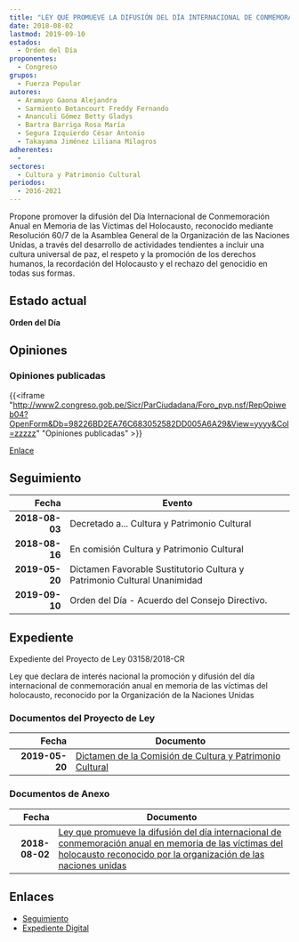 ```yaml
---
title: "LEY QUE PROMUEVE LA DIFUSIÓN DEL DÍA INTERNACIONAL DE CONMEMORACIÓN ANUAL EN MEMORIA DE LAS VÍCTIMAS DEL HOLOCAUSTO RECONOCIDO POR LA ORGANIZACIÓN DE LAS NACIONES UNIDAS"
date: 2018-08-02
lastmod: 2019-09-10
estados: 
  - Orden del Día
proponentes: 
  - Congreso
grupos: 
  - Fuerza Popular
autores: 
  - Aramayo Gaona Alejandra
  - Sarmiento Betancourt Freddy Fernando
  - Ananculi Gómez Betty Gladys
  - Bartra Barriga Rosa María
  - Segura Izquierdo César Antonio
  - Takayama Jiménez Liliana Milagros
adherentes: 
  - 
sectores: 
  - Cultura y Patrimonio Cultural
periodos: 
  - 2016-2021
---
```


Propone promover la difusión del Día Internacional de Conmemoración Anual en Memoria de las Víctimas del Holocausto, reconocido mediante Resolución 60/7 de la Asamblea General de la Organización de las Naciones Unidas, a través del desarrollo de actividades tendientes a incluir una cultura universal de paz, el respeto y la promoción de los derechos humanos, la recordación del Holocausto y el rechazo del genocidio en todas sus formas.


## Estado actual

**Orden del Día**

## Opiniones

### Opiniones publicadas

{{<iframe "http://www2.congreso.gob.pe/Sicr/ParCiudadana/Foro_pvp.nsf/RepOpiweb04?OpenForm&Db=98226BD2EA76C683052582DD005A6A29&View=yyyy&Col=zzzzz" "Opiniones publicadas" >}}

[Enlace](http://www2.congreso.gob.pe/Sicr/ParCiudadana/Foro_pvp.nsf/RepOpiweb04?OpenForm&Db=98226BD2EA76C683052582DD005A6A29&View=yyyy&Col=zzzzz)

## Seguimiento

| Fecha | Evento |
|------:|--------|
| **2018-08-03** | Decretado a... Cultura y Patrimonio Cultural|
| **2018-08-16** | En comisión Cultura y Patrimonio Cultural|
| **2019-05-20** | Dictamen Favorable Sustitutorio Cultura y Patrimonio Cultural Unanimidad|
| **2019-09-10** | Orden del Día - Acuerdo del Consejo Directivo.|


## Expediente

Expediente del Proyecto de Ley 03158/2018-CR

Ley que declara de interés nacional la promoción y difusión del día internacional de conmemoración anual en memoria de las víctimas del holocausto, reconocido por la Organización de la Naciones Unidas


### Documentos del Proyecto de Ley

| Fecha | Documento |
|------:|--------|
| **2019-05-20** | [Dictamen de la Comisión de Cultura y Patrimonio Cultural](http://www.leyes.congreso.gob.pe/Documentos/2016_2021/Dictamenes/Proyectos_de_Ley/03158DC05MAY20190520.pdf) |

### Documentos de Anexo

| Fecha | Documento |
|------:|--------|
| **2018-08-02** | [Ley que promueve la difusión del día internacional de conmemoración anual en memoria de las víctimas del holocausto reconocido por la organización de las naciones unidas](http://www.leyes.congreso.gob.pe/Documentos/2016_2021/Proyectos_de_Ley_y_de_Resoluciones_Legislativas/PL0315820180802.pdf) |

## Enlaces 

- [Seguimiento](http://www2.congreso.gob.pe/Sicr/TraDocEstProc/CLProLey2016.nsf/f7fff46988ca05b1052578e100829cc7/f31c22438644a046052582dd006cd1c2?OpenDocument)
- [Expediente Digital](http://www2.congreso.gob.pe/Sicr/TraDocEstProc/CLProLey2016.nsf/f7fff46988ca05b1052578e100829cc7/f31c22438644a046052582dd006cd1c2?OpenDocument&Click=05257FB7005EB655.eb71d0cf91d8294e05256cdf006b5706/$Body/0.1C6C)
